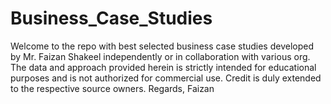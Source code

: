 # Business_Case_Studies
Welcome to the repo with best selected business case studies developed by Mr. Faizan Shakeel independently or in collaboration with various org. The data and approach provided herein is strictly intended for educational purposes and is not authorized for commercial use.  Credit is duly extended to the respective source owners. Regards, Faizan
